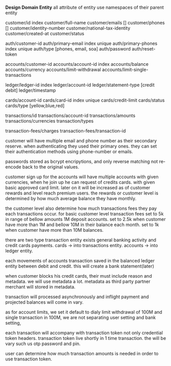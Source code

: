 
**Design Domain Entity**
all attribute of entity use namespaces of their parent entity

customer/id  index
customer/full-name
customer/emails []
customer/phones []
customer/identity-number
customer/national-tax-identity 
customer/created-at
customer/status 


auth/customer-id 
auth/primary-email index unique
auth/primary-phones index unique 
auth/type [phones, email, soa] 
auth/password
auth/reset-token


accounts/customer-id 
accounts/account-id index 
accounts/balance
accounts/currency
accounts/limit-withdrawal
accounts/limit-single-transactions


ledger/ledger-id index 
ledger/account-id 
ledger/statement-type [credit debit]
ledger/timestamp


cards/account-id
cards/card-id  index unique 
cards/credit-limit
cards/status
cards/type [yellow,blue,red]


transactions/id
transactions/account-id
transactions/amounts
transactions/currencies
transaction/types


transaction-fees/charges
transaction-fees/transaction-id 


customer will have multiple email and phone number as their secondary reserve. when authenticating they used their primary ones. they can set their authentication methods using phone-number or emails.  

passwords stored as bcrypt encripytions, and only reverse matching not re-encode back to the original values.  


customer sign up for the accounts will have multiple accounts with given currencies, when he join up he can request of credits cards. with given basic approved card limit. later on it will be increased as of customer rewards and level reach premium users. the rewards or customer level is determined by how much average balance they have monthly.


the customer level also determine how much transactions fees they pay each transactions occur. for basic customer level transaction fees set to 5k in range of bellow amounts 1M deposit accounts. set to 2.5k when customer have more than 1M and bellow 10M in their balance each month. set to 1k when customer have more than 10M balances.

there are two type transaction entity exists general banking activity and credit cards payments. cards -> into transactions entity. accounts -> into ledger entity.

each movements of accounts transaction saved in the balanced ledger entity between debit and credit. this will create a bank statement(later)

when customer blocks his credit cards, their must include reason and metadata. we will use metadata a lot. metadata as third party partner merchant will stored in metadata.


transaction will processed asynchronously and inflight payment and projected balances will come in vary. 

as for account limits, we set it default to dialy limit withdrawal of 100M and single transaction in 100M, we are not separating user setting and bank setting, 

each transaction will accompany with transaction token not only credential token headers. transaction token live shortly in 1 time transaction. the will be vary such us otp password and pin.

user can determine how much transaction amounts is needed in order to use transaction token.






